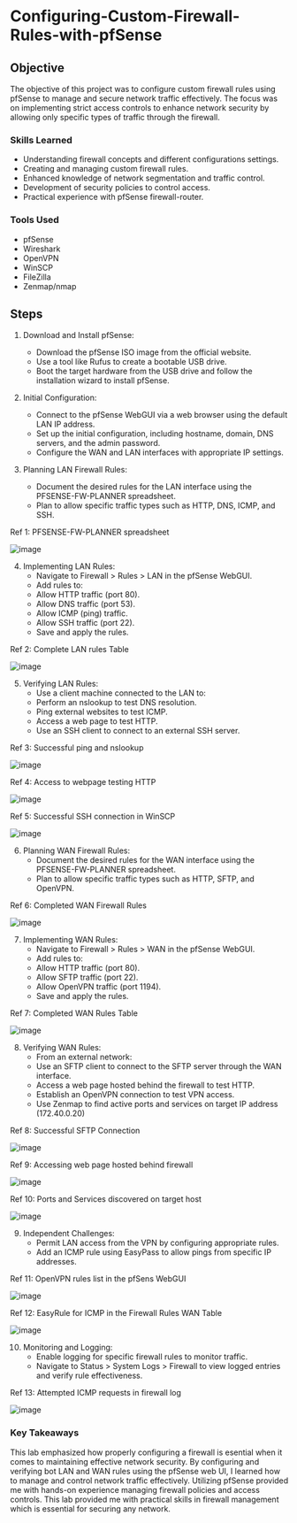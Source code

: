 # Configuring-Custom-Firewall-Rules-with-pfSense

## Objective

The objective of this project was to configure custom firewall rules using pfSense to manage and secure network traffic effectively. The focus was on implementing strict access controls to enhance network security by allowing only specific types of traffic through the firewall.

### Skills Learned

- Understanding firewall concepts and different configurations settings.
- Creating and managing custom firewall rules.
- Enhanced knowledge of network segmentation and traffic control.
- Development of security policies to control access.
- Practical experience with pfSense firewall-router.

### Tools Used

- pfSense
- Wireshark
- OpenVPN
- WinSCP
- FileZilla
- Zenmap/nmap

## Steps
1. Download and Install pfSense:
    - Download the pfSense ISO image from the official website.
    - Use a tool like Rufus to create a bootable USB drive.
    - Boot the target hardware from the USB drive and follow the installation wizard to install pfSense.

2. Initial Configuration:
    - Connect to the pfSense WebGUI via a web browser using the default LAN IP address.
    - Set up the initial configuration, including hostname, domain, DNS servers, and the admin password.
    - Configure the WAN and LAN interfaces with appropriate IP settings.

3. Planning LAN Firewall Rules:
    - Document the desired rules for the LAN interface using the PFSENSE-FW-PLANNER spreadsheet.
    - Plan to allow specific traffic types such as HTTP, DNS, ICMP, and SSH.

Ref 1: PFSENSE-FW-PLANNER spreadsheet

![image](https://github.com/user-attachments/assets/81d832a6-d100-418b-8605-0432ccccbdfb)

4. Implementing LAN Rules:
    - Navigate to Firewall > Rules > LAN in the pfSense WebGUI.
    - Add rules to:
    - Allow HTTP traffic (port 80).
    - Allow DNS traffic (port 53).
    - Allow ICMP (ping) traffic.
    - Allow SSH traffic (port 22).
    - Save and apply the rules.

Ref 2: Complete LAN rules Table

![image](https://github.com/user-attachments/assets/155076f0-2c1a-429d-b82c-1dcbb089586d)

5. Verifying LAN Rules:
    - Use a client machine connected to the LAN to:
    - Perform an nslookup to test DNS resolution.
    - Ping external websites to test ICMP.
    - Access a web page to test HTTP.
    - Use an SSH client to connect to an external SSH server.

Ref 3: Successful ping and nslookup

![image](https://github.com/user-attachments/assets/46c7abab-5058-4723-b3db-410101e2239f)

Ref 4: Access to webpage testing HTTP

![image](https://github.com/user-attachments/assets/db5adffc-7559-4a7a-a5af-3898ac89414b)

Ref 5: Successful SSH connection in WinSCP

![image](https://github.com/user-attachments/assets/f74cb114-8b1f-41d7-b947-55d87a068ce9)

6. Planning WAN Firewall Rules:
    - Document the desired rules for the WAN interface using the PFSENSE-FW-PLANNER spreadsheet.
    - Plan to allow specific traffic types such as HTTP, SFTP, and OpenVPN.

Ref 6: Completed WAN Firewall Rules

![image](https://github.com/user-attachments/assets/d19e9d61-2170-43d9-915a-174cee8bdc8a)

7. Implementing WAN Rules:
    - Navigate to Firewall > Rules > WAN in the pfSense WebGUI.
    - Add rules to:
    - Allow HTTP traffic (port 80).
    - Allow SFTP traffic (port 22).
    - Allow OpenVPN traffic (port 1194).
    - Save and apply the rules.

Ref 7: Completed WAN Rules Table

![image](https://github.com/user-attachments/assets/7c6ef42a-0cb8-4d2c-9c16-6a9c26cc96b8)

8. Verifying WAN Rules:
    - From an external network:
    - Use an SFTP client to connect to the SFTP server through the WAN interface.
    - Access a web page hosted behind the firewall to test HTTP.
    - Establish an OpenVPN connection to test VPN access.
    - Use Zenmap to find active ports and services on target IP address (172.40.0.20)

Ref 8: Successful SFTP Connection 

![image](https://github.com/user-attachments/assets/30a9b48f-cabc-41ce-933e-244061076d70)

Ref 9: Accessing web page hosted behind firewall

![image](https://github.com/user-attachments/assets/796547ab-a756-4d85-a5bb-7cf26f3fd740)

Ref 10: Ports and Services discovered on target host

![image](https://github.com/user-attachments/assets/0c46cffd-0c7d-41a8-9812-c13f5ee0c17f)

9. Independent Challenges:
    - Permit LAN access from the VPN by configuring appropriate rules.
    - Add an ICMP rule using EasyPass to allow pings from specific IP addresses.

Ref 11: OpenVPN rules list in the pfSens WebGUI

![image](https://github.com/user-attachments/assets/b5341286-7756-4394-b664-74462ad8f7c0)

Ref 12: EasyRule for ICMP in the Firewall Rules WAN Table

![image](https://github.com/user-attachments/assets/ca045289-3121-45bb-8346-eea480dbf4f9)

10. Monitoring and Logging:
    - Enable logging for specific firewall rules to monitor traffic.
    - Navigate to Status > System Logs > Firewall to view logged entries and verify rule effectiveness.

Ref 13: Attempted ICMP requests in firewall log

![image](https://github.com/user-attachments/assets/265dd2e5-d7bc-4c5e-bcbf-a9cad16117cd)

### Key Takeaways
This lab emphasized how properly configuring a firewall is esential when it comes to maintaining effective network security. By configuring and verifying bot LAN and WAN rules using the pfSense web UI, I learned how to manage and control network traffic effectively. Utilizing pfSense provided me with hands-on experience managing firewall policies and access controls. This lab provided me with practical skills in firewall management which is essential for securing any network.
